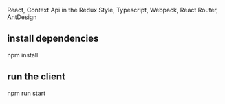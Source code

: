 React, Context Api in the Redux Style, Typescript, Webpack, React Router, AntDesign

## install dependencies

npm install

## run the client

npm run start
